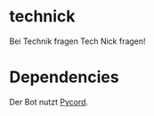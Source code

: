 # technick
Bei Technik fragen Tech Nick fragen!

# Dependencies
Der Bot nutzt [Pycord](https://pycord.dev/).